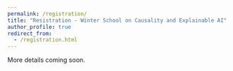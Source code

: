 ```yaml
---
permalink: /registration/
title: "Resistration - Winter School on Causality and Explainable AI"
author_profile: true
redirect_from: 
  - /registration.html
---
```


More details coming soon.
